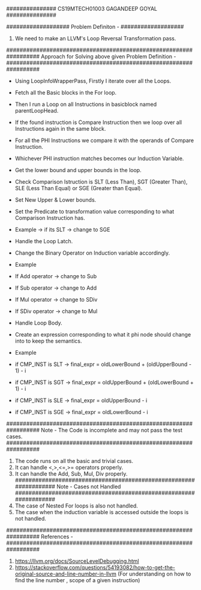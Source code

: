 ###############
CS19MTECH01003
GAGANDEEP GOYAL
###############

###################
Problem Definiton - 
###################
1) We need to make an LLVM's Loop Reversal Transformation pass.


##################################################################
Approach for Solving above given Problem Definition -
##################################################################
- Using LoopInfoWrapperPass, Firstly I iterate over all the Loops.

- Fetch all the Basic blocks in the For loop.

- Then I run a Loop on all Instructions in basicblock named parentLoopHead.

- If the found instruction is Compare Instruction then we loop over all Instructions again in the same block.

- For all the PHI Instructions we compare it with the operands of Compare Instruction.

- Whichever PHI instruction matches becomes our Induction Variable.

- Get the lower bound and upper bounds in the loop.

- Check Comparison Istruction is SLT (Less Than), SGT (Greater Than), SLE (Less Than Equal) or SGE (Greater than Equal).

- Set New Upper & Lower bounds.

- Set the Predicate to transformation value corresponding to what Comparison Instruction has.

- Example -> if its SLT -> change to SGE

- Handle the Loop Latch.

- Change the Binary Operator on Induction variable accordingly.

- Example
- If Add operator -> change to Sub
- If Sub operator -> change to Add
- If Mul operator -> change to SDiv
- If SDiv operator -> change to Mul

- Handle Loop Body.

- Create an expression corresponding to what it phi node should change into to keep the semantics.

- Example 
- if CMP_INST is SLT -> final_expr = oldLowerBound + (oldUpperBound - 1) - i
- if CMP_INST is SGT -> final_expr = oldUpperBound + (oldLowerBound + 1) - i
- if CMP_INST is SLE -> final_expr = oldUpperBound - i
- if CMP_INST is SGE -> final_expr = oldLowerBound - i


##################################################################
Note - The Code is incomplete and may not pass the test cases.
##################################################################
1) The code runs on all the basic and trivial cases.
2) It can handle <,>,<=,>= operators properly.
3) It can handle the Add, Sub, Mul, Div properly.
##################################################################
Note - Cases not Handled
##################################################################
4) The case of Nested For loops is also not handled.
5) The case when the induction variable is accessed outside the loops is not handled.

##################################################################
References -
##################################################################
1) https://llvm.org/docs/SourceLevelDebugging.html
2) https://stackoverflow.com/questions/54193082/how-to-get-the-original-source-and-line-number-in-llvm (For understanding on how to find the line number , scope of a given instruction)
